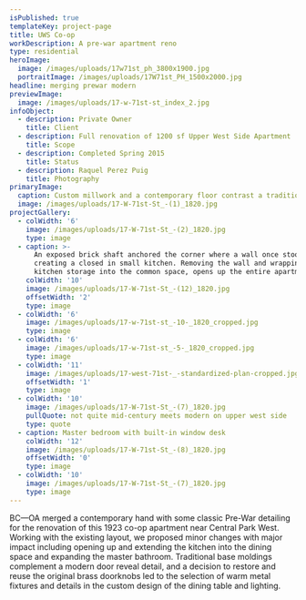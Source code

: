 ```yaml
---
isPublished: true
templateKey: project-page
title: UWS Co-op
workDescription: A pre-war apartment reno
type: residential
heroImage:
  image: /images/uploads/17w71st_ph_3800x1900.jpg
  portraitImage: /images/uploads/17W71st_PH_1500x2000.jpg
headline: merging prewar modern
previewImage:
  image: /images/uploads/17-w-71st-st_index_2.jpg
infoObject:
  - description: Private Owner
    title: Client
  - description: Full renovation of 1200 sf Upper West Side Apartment
    title: Scope
  - description: Completed Spring 2015
    title: Status
  - description: Raquel Perez Puig
    title: Photography
primaryImage:
  caption: Custom millwork and a contemporary floor contrast a traditional details
  image: /images/uploads/17-W-71st-St_-(1)_1820.jpg
projectGallery:
  - colWidth: '6'
    image: /images/uploads/17-W-71st-St_-(2)_1820.jpg
    type: image
  - caption: >-
      An exposed brick shaft anchored the corner where a wall once stood
      creating a closed in small kitchen. Removing the wall and wrapping the
      kitchen storage into the common space, opens up the entire apartment.
    colWidth: '10'
    image: /images/uploads/17-W-71st-St_-(12)_1820.jpg
    offsetWidth: '2'
    type: image
  - colWidth: '6'
    image: /images/uploads/17-w-71st-st_-10-_1820_cropped.jpg
    type: image
  - colWidth: '6'
    image: /images/uploads/17-w-71st-st_-5-_1820_cropped.jpg
    type: image
  - colWidth: '11'
    image: /images/uploads/17-west-71st-_-standardized-plan-cropped.jpg
    offsetWidth: '1'
    type: image
  - colWidth: '10'
    image: /images/uploads/17-W-71st-St_-(7)_1820.jpg
    pullQuote: not quite mid-century meets modern on upper west side
    type: quote
  - caption: Master bedroom with built-in window desk
    colWidth: '12'
    image: /images/uploads/17-W-71st-St_-(8)_1820.jpg
    offsetWidth: '0'
    type: image
  - colWidth: '10'
    image: /images/uploads/17-W-71st-St_-(7)_1820.jpg
    type: image
---
```

BC—OA merged a contemporary hand with some classic Pre-War detailing for the renovation of this 1923 co-op apartment near Central Park West. Working with the existing layout, we proposed minor changes with major impact including opening up and extending the kitchen into the dining space and expanding the master bathroom. Traditional base moldings complement a modern door reveal detail, and a decision to restore and reuse the original brass doorknobs led to the selection of warm metal fixtures and details in the custom design of the dining table and lighting.
